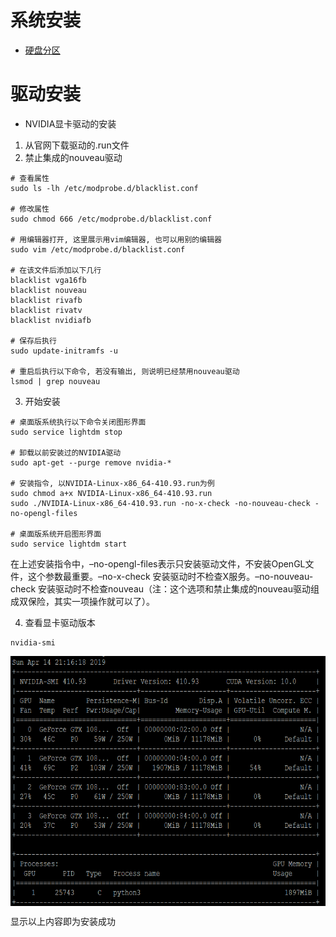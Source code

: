 # 系统安装
* [硬盘分区](https://blog.csdn.net/u012052268/article/details/77145427)

# 驱动安装

* NVIDIA显卡驱动的安装
1. 从官网下载驱动的.run文件
2. 禁止集成的nouveau驱动
```
# 查看属性
sudo ls -lh /etc/modprobe.d/blacklist.conf

# 修改属性
sudo chmod 666 /etc/modprobe.d/blacklist.conf

# 用编辑器打开, 这里展示用vim编辑器, 也可以用别的编辑器
sudo vim /etc/modprobe.d/blacklist.conf

# 在该文件后添加以下几行
blacklist vga16fb
blacklist nouveau
blacklist rivafb
blacklist rivatv
blacklist nvidiafb

# 保存后执行
sudo update-initramfs -u

# 重启后执行以下命令, 若没有输出, 则说明已经禁用nouveau驱动
lsmod | grep nouveau
```
3. 开始安装
```
# 桌面版系统执行以下命令关闭图形界面
sudo service lightdm stop

# 卸载以前安装过的NVIDIA驱动
sudo apt-get --purge remove nvidia-*

# 安装指令, 以NVIDIA-Linux-x86_64-410.93.run为例
sudo chmod a+x NVIDIA-Linux-x86_64-410.93.run
sudo ./NVIDIA-Linux-x86_64-410.93.run -no-x-check -no-nouveau-check -no-opengl-files

# 桌面版系统开启图形界面
sudo service lightdm start
```
在上述安装指令中，–no-opengl-files表示只安装驱动文件，不安装OpenGL文件，这个参数最重要。–no-x-check 安装驱动时不检查X服务。–no-nouveau-check 安装驱动时不检查nouveau（注：这个选项和禁止集成的nouveau驱动组成双保险，其实一项操作就可以了）。

4. 查看显卡驱动版本
```
nvidia-smi
```
<img src="image/nvidia_smi_output.png" align="center" height="400" width="600"/>  

显示以上内容即为安装成功

